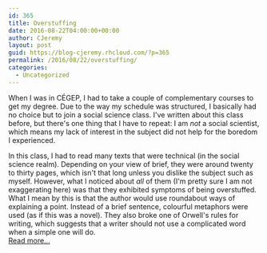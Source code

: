 ```yaml
---
id: 365
title: Overstuffing
date: 2016-08-22T04:00:00+00:00
author: CJeremy
layout: post
guid: https://blog-cjeremy.rhcloud.com/?p=365
permalink: /2016/08/22/overstuffing/
categories:
  - Uncategorized
---
```

When I was in CÉGEP, I had to take a couple of complementary courses to get my degree. Due to the way my schedule was structured, I basically had no choice but to join a social science class. I've written about this class before, but there's one thing that I have to repeat: I am _not_ a social scientist, which means my lack of interest in the subject did not help for the boredom I experienced.

In this class, I had to read many texts that were technical (in the social science realm). Depending on your view of brief, they were around twenty to thirty pages, which isn't that long unless you dislike the subject such as myself. However, what I noticed about _all_ of them (I'm pretty sure I am not exaggerating here) was that they exhibited symptoms of being overstuffed. What I mean by this is that the author would use roundabout ways of explaining a point. Instead of a brief sentence, colourful metaphors were used (as if this was a novel). They also broke one of Orwell's rules for writing, which suggests that a writer should not use a complicated word when a simple one will do. <span class="post-teaser-more">&nbsp;<br /><a href="http://blog-cjeremy.rhcloud.com/2016/08/22/overstuffing/" title="Permanent Link: Overstuffing" rel="bookmark">Read more...</br></span></p>